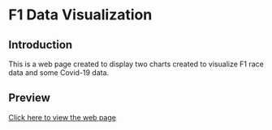 # F1 Data Visualization 

## Introduction 
This is a web page created to display two charts created to visualize F1 race data and some Covid-19 data. 

## Preview

[Click here to view the web page](https://shariqmalik10.github.io/F1-data-visuallization-/)


